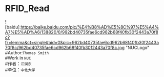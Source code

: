  RFID_Read
============
![baidu]:https://baike.baidu.com/pic/%E4%B8%AD%E5%8C%97%E5%A4%A7%E5%AD%A6/138820/0/962bd40735fae6cd962b68f40fb30f2443a70f8c?fr=lemma&ct=single#aid=0&pic=962bd40735fae6cd962b68f40fb30f2443a70f8c/962bd40735fae6cd962b68f40fb30f2443a70f8c.jpg "NUCLogo"
#Author:`Thomas Smith`<br>
#Work in `NUC`<br>
#作者：`江润东`<br>
#单位：`中北大学`
